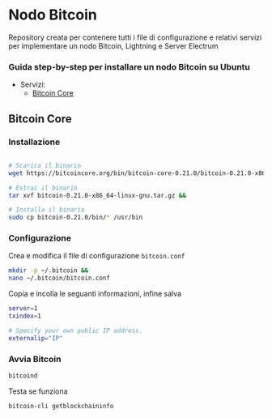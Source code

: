 # Nodo Bitcoin

Repository creata per contenere tutti i file di configurazione e relativi servizi per implementare un nodo Bitcoin, Lightning e Server Electrum

### Guida step-by-step per installare un nodo Bitcoin su Ubuntu
* Servizi:
  * [Bitcoin Core](https://github.com/BitSocial-lb/Node/blob/master/README.md#bitcoin-core)

## Bitcoin Core

### Installazione
```bash

# Scarica il binario
wget https://bitcoincore.org/bin/bitcoin-core-0.21.0/bitcoin-0.21.0-x86_64-linux-gnu.tar.gz &&

# Estrai il binario
tar xvf bitcoin-0.21.0-x86_64-linux-gnu.tar.gz &&

# Installa il binario
sudo cp bitcoin-0.21.0/bin/* /usr/bin
```
### Configurazione
Crea e modifica il file di configurazione `bitcoin.conf`

```bash
mkdir -p ~/.bitcoin &&
nano ~/.bitcoin/bitcoin.conf
```
Copia e incolla le seguanti informazioni, infine salva
```bash
server=1
txindex=1

# Specify your own public IP address.
externalip="IP"
```

### Avvia Bitcoin
```bash
bitcoind
```

Testa se funziona
```bash
bitcoin-cli getblockchaininfo
```
